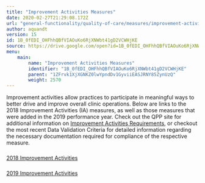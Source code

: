 ```yaml
---
title: "Improvement Activities Measures"
date: 2020-02-27T21:29:08.172Z
url: "general-functionality/quality-of-care/measures/improvement-activities-measures.html"
author: aquandt
version: 15
id: 1B_0fEDI_OHFhhQBfVIAOuKo6RjXNWbt41gD2VCWHjKE
source: https://drive.google.com/open?id=1B_0fEDI_OHFhhQBfVIAOuKo6RjXNWbt41gD2VCWHjKE
menu:
    main:
        name: "Improvement Activities Measures"
        identifier: "1B_0fEDI_OHFhhQBfVIAOuKo6RjXNWbt41gD2VCWHjKE"
        parent: "1ZFrvk1XjXGNKZ0lwYpndDv1GyviiEASJRNY85ZynUzQ"
        weight: 2570
---
```









Improvement activities allow practices to participate in meaningful ways to better drive and improve overall clinic operations. Below are links to the 2018 Improvement Activities (IA) measures, as well as those measures that were added in the 2019 performance year. Check out the QPP site for additional information on [Improvement Activities Requirements](https://qpp.cms.gov/mips/improvement-activities), or checkout the most recent Data Validation Criteria for detailed information regarding the necessary documentation required for compliance of the respective measure.







### 

[2018 Improvement Activities](improvement-activities-measures/2018-improvement-acti_1.html)







### 

[2019 Improvement Activities](improvement-activities-measures/2019-improvement-acti_1.html)



